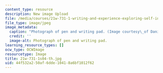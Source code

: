 ```yaml
---
content_type: resource
description: New image Upload
file: /media/courses/21w-731-1-writing-and-experience-exploring-self-in-society-spring-2004/44f532a250af6dde10418a6bf1012f62_21w-731-1s04-th.jpg
file_type: image/jpeg
image_metadata:
  caption: "Photograph of pen and writing pad. (Image courtesy\_of Daniel Bersak.)"
  credit: ''
  image-alt: Photograph of pen and writing pad.
learning_resource_types: []
ocw_type: OCWImage
resourcetype: Image
title: 21w-731-1s04-th.jpg
uid: 44f532a2-50af-6dde-1041-8a6bf1012f62
---
```

